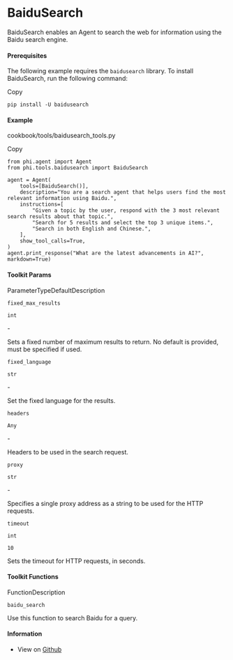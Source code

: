 # BaiduSearch

BaiduSearch enables an Agent to search the web for information using the Baidu search engine.

#### Prerequisites <a href="#prerequisites" id="prerequisites"></a>

The following example requires the `baidusearch` library. To install BaiduSearch, run the following command:

Copy

```
pip install -U baidusearch
```

#### [​](https://docs.phidata.com/tools/baidusearch#example)Example <a href="#example" id="example"></a>

cookbook/tools/baidusearch\_tools.py

Copy

```
from phi.agent import Agent
from phi.tools.baidusearch import BaiduSearch

agent = Agent(
    tools=[BaiduSearch()],
    description="You are a search agent that helps users find the most relevant information using Baidu.",
    instructions=[
        "Given a topic by the user, respond with the 3 most relevant search results about that topic.",
        "Search for 5 results and select the top 3 unique items.",
        "Search in both English and Chinese.",
    ],
    show_tool_calls=True,
)
agent.print_response("What are the latest advancements in AI?", markdown=True)
```

#### [​](https://docs.phidata.com/tools/baidusearch#toolkit-params)Toolkit Params <a href="#toolkit-params" id="toolkit-params"></a>

ParameterTypeDefaultDescription

`fixed_max_results`

`int`

\-

Sets a fixed number of maximum results to return. No default is provided, must be specified if used.

`fixed_language`

`str`

\-

Set the fixed language for the results.

`headers`

`Any`

\-

Headers to be used in the search request.

`proxy`

`str`

\-

Specifies a single proxy address as a string to be used for the HTTP requests.

`timeout`

`int`

`10`

Sets the timeout for HTTP requests, in seconds.

#### [​](https://docs.phidata.com/tools/baidusearch#toolkit-functions)Toolkit Functions <a href="#toolkit-functions" id="toolkit-functions"></a>

FunctionDescription

`baidu_search`

Use this function to search Baidu for a query.

#### [​](https://docs.phidata.com/tools/baidusearch#information)Information <a href="#information" id="information"></a>

* View on [Github](https://github.com/phidatahq/phidata/blob/main/phi/tools/baidusearch.py)
